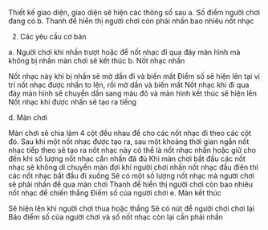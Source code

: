 Thiết kế giao diện, giao diện sẽ hiện các thông số sau
a. Số điểm người chơi đang có
b. Thanh để hiển thị người chơi còn phải nhấn bao nhiêu nốt nhạc

2. Các yêu cầu cơ bản

a. Người chơi khi nhấn trượt hoặc để nốt nhạc đi qua đáy màn hình mà không bị nhấn màn chơi sẽ kết thúc
b. Nốt nhạc nhấn

Nốt nhạc này khi bị nhấn sẽ mờ dần đi và biến mất
Điểm số sẽ hiện lên tại vị trí nốt nhạc được nhấn to lên, rồi mờ dần và biến mất
Nốt nhạc khi đi qua đáy màn hình sẽ chuyển dần sang màu đỏ và màn hình kết thúc sẽ hiện lên
Nốt nhạc khi được nhấn sẽ tạo ra tiếng

d. Màn chơi

Màn chơi sẽ chia làm 4 cột đều nhau để cho các nốt nhạc đi theo các cột đó. Sau khi một nốt nhạc được tạo ra, sau một khoảng thời gian ngắn nốt nhạc tiếp theo sẽ tạo ra nốt nhạc này có thể là nốt nhạc nhấn hoặc giữ cho đến khi số lượng nốt nhạc cần nhấn đã đủ
Khi màn chơi bắt đầu các nốt nhạc sẽ không di chuyển màn đợi khi người chơi nhấn nốt nhạc đầu điên thì các nốt nhạc bắt đầu đi xuống
Sẽ có một số lượng nốt nhạc mà người chơi sẽ phải nhấn để qua màn chơi
Thanh để hiển thị người chơi còn bao nhiêu nốt nhạc để chiến thắng
Điểm số của người chơi
e. Màn kết thúc

Sẽ hiện lên khi người chơi thua hoặc thắng
Sẽ có nút để người chơi chơi lại
Báo điểm số của người chơi và số nốt nhạc còn lại cần phải nhấn
